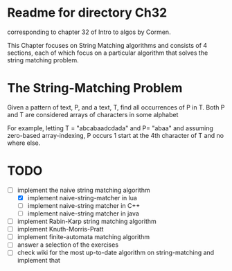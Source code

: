# Readme for directory Ch32
corresponding to chapter 32 of Intro to algos by Cormen.

This Chapter focuses on String Matching algorithms and consists
of 4 sections, each of which focus on a particular algorithm that
solves the string matching problem.

# The String-Matching Problem

Given a pattern of text, P, and a text, T, find all
occurrences of P in T. Both P and T are considered arrays
of characters in some alphabet

For example, letting  T = "abcabaadcdada" and P= "abaa" and
assuming zero-based array-indexing, P occurs 1 start at the
4th character of T and no where else.

# TODO

- [ ] implement the naive string matching algorithm
   - [x] implement naive-string-matcher in lua
   - [ ] implement naive-string matcher in C++
   - [ ] implement naive-string matcher in java
- [ ] implement Rabin-Karp string matching algorithm
- [ ] implement Knuth-Morris-Pratt
- [ ] implement finite-automata matching algorithm
- [ ] answer a selection of the exercises
- [ ] check wiki for the most up-to-date algorithm on string-matching
       and implement that
